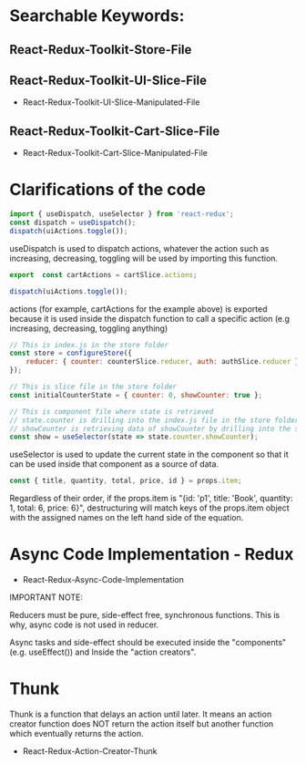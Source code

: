 # Searchable Keywords:

## React-Redux-Toolkit-Store-File


## React-Redux-Toolkit-UI-Slice-File
- React-Redux-Toolkit-UI-Slice-Manipulated-File


## React-Redux-Toolkit-Cart-Slice-File
- React-Redux-Toolkit-Cart-Slice-Manipulated-File

# Clarifications of the code

```javascript
import { useDispatch, useSelector } from 'react-redux';
const dispatch = useDispatch();
dispatch(uiActions.toggle());
```

useDispatch is used to dispatch actions, whatever the action such as increasing, decreasing, toggling will be used by importing this function.

```javascript
export  const cartActions = cartSlice.actions;
```

```javascript
dispatch(uiActions.toggle());
```

actions (for example, cartActions for the example above) is exported because it is used inside the dispatch function to call a specific action (e.g increasing, decreasing, toggling anything)

```javascript
// This is index.js in the store folder
const store = configureStore({
    reducer: { counter: counterSlice.reducer, auth: authSlice.reducer },
});
```

```javascript
// This is slice file in the store folder
const initialCounterState = { counter: 0, showCounter: true };
```

```javascript
// This is component file where state is retrieved
// state.counter is drilling into the index.js file in the store folder
// showCounter is retrieving data of showCounter by drilling into the slice file
const show = useSelector(state => state.counter.showCounter);
```

useSelector is used to update the current state in the component so that it can be used inside that component as a source of data.

```javascript
const { title, quantity, total, price, id } = props.item;
```

Regardless of their order, if the props.item is "{id: 'p1', title: 'Book', quantity: 1, total: 6, price: 6}", destructuring will match keys of the props.item object with the assigned names on the left hand side of the equation.

# Async Code Implementation - Redux

- React-Redux-Async-Code-Implementation

IMPORTANT NOTE:

Reducers must be pure, side-effect free, synchronous functions. This is why, async code is not used in reducer.

Async tasks and side-effect should be executed inside the "components" (e.g. useEffect()) and Inside the "action creators".

# Thunk
Thunk is a function that delays an action until later. It means an action creator function does NOT return the action itself but another function which eventually returns the action.

- React-Redux-Action-Creator-Thunk